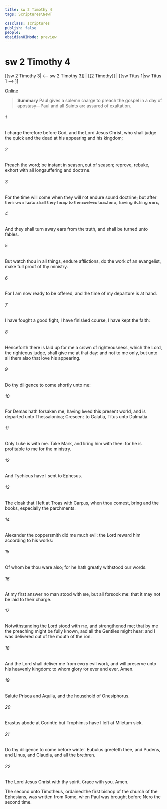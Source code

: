 ```yaml
---
title: sw 2 Timothy 4
tags: Scriptures\NewT

cssclass: scriptures
publish: false
people:
obsidianUIMode: preview
---
```


# sw 2 Timothy 4
[[sw 2 Timothy 3| <-- sw 2 Timothy 3]] | [[2 Timothy]] | [[sw Titus 1|sw Titus 1 --> ]]

[Online](https://churchofjesuschrist.org/study/scriptures/nt/2-tim/4?lang=eng)

> __Summary__
Paul gives a solemn charge to preach the gospel in a day of apostasy—Paul and all Saints are assured of exaltation.

###### 1 
I charge  therefore before God, and the Lord Jesus Christ, who shall judge the quick and the dead at his appearing and his kingdom;

###### 2 
Preach the word; be instant in season, out of season; reprove, rebuke, exhort with all longsuffering and doctrine.

###### 3 
For the time will come when they will not endure sound doctrine; but after their own lusts shall they heap to themselves teachers, having itching ears;

###### 4 
And they shall turn away  ears from the truth, and shall be turned unto fables.

###### 5 
But watch thou in all things, endure afflictions, do the work of an evangelist, make full proof of thy ministry.

###### 6 
For I am now ready to be offered, and the time of my departure is at hand.

###### 7 
I have fought a good fight, I have finished  course, I have kept the faith:

###### 8 
Henceforth there is laid up for me a crown of righteousness, which the Lord, the righteous judge, shall give me at that day: and not to me only, but unto all them also that love his appearing.

###### 9 
Do thy diligence to come shortly unto me:

###### 10 
For Demas hath forsaken me, having loved this present world, and is departed unto Thessalonica; Crescens to Galatia, Titus unto Dalmatia.

###### 11 
Only Luke is with me. Take Mark, and bring him with thee: for he is profitable to me for the ministry.

###### 12 
And Tychicus have I sent to Ephesus.

###### 13 
The cloak that I left at Troas with Carpus, when thou comest, bring  and the books,  especially the parchments.

###### 14 
Alexander the coppersmith did me much evil: the Lord reward him according to his works:

###### 15 
Of whom be thou ware also; for he hath greatly withstood our words.

###### 16 
At my first answer no man stood with me, but all  forsook me:  that it may not be laid to their charge.

###### 17 
Notwithstanding the Lord stood with me, and strengthened me; that by me the preaching might be fully known, and  all the Gentiles might hear: and I was delivered out of the mouth of the lion.

###### 18 
And the Lord shall deliver me from every evil work, and will preserve  unto his heavenly kingdom: to whom  glory for ever and ever. Amen.

###### 19 
Salute Prisca and Aquila, and the household of Onesiphorus.

###### 20 
Erastus abode at Corinth: but Trophimus have I left at Miletum sick.

###### 21 
Do thy diligence to come before winter. Eubulus greeteth thee, and Pudens, and Linus, and Claudia, and all the brethren.

###### 22 
The Lord Jesus Christ  with thy spirit. Grace  with you. Amen.

The second  unto Timotheus, ordained the first bishop of the church of the Ephesians, was written from Rome, when Paul was brought before Nero the second time.

